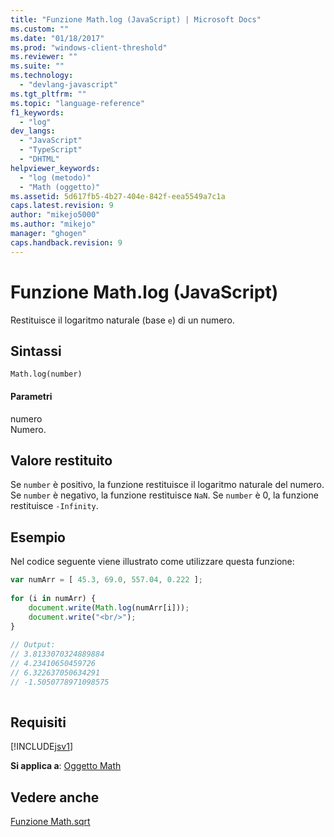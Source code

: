 ```yaml
---
title: "Funzione Math.log (JavaScript) | Microsoft Docs"
ms.custom: ""
ms.date: "01/18/2017"
ms.prod: "windows-client-threshold"
ms.reviewer: ""
ms.suite: ""
ms.technology: 
  - "devlang-javascript"
ms.tgt_pltfrm: ""
ms.topic: "language-reference"
f1_keywords: 
  - "log"
dev_langs: 
  - "JavaScript"
  - "TypeScript"
  - "DHTML"
helpviewer_keywords: 
  - "log (metodo)"
  - "Math (oggetto)"
ms.assetid: 5d617fb5-4b27-404e-842f-eea5549a7c1a
caps.latest.revision: 9
author: "mikejo5000"
ms.author: "mikejo"
manager: "ghogen"
caps.handback.revision: 9
---
```

# Funzione Math.log (JavaScript)
Restituisce il logaritmo naturale \(base `e`\) di un numero.  
  
## Sintassi  
  
```  
Math.log(number)   
```  
  
#### Parametri  
 numero  
 Numero.  
  
## Valore restituito  
 Se `number` è positivo, la funzione restituisce il logaritmo naturale del numero.  Se `number` è negativo, la funzione restituisce `NaN`.  Se `number` è 0, la funzione restituisce `-Infinity`.  
  
## Esempio  
 Nel codice seguente viene illustrato come utilizzare questa funzione:  
  
```javascript  
var numArr = [ 45.3, 69.0, 557.04, 0.222 ];  
  
for (i in numArr) {  
    document.write(Math.log(numArr[i]));  
    document.write("<br/>");  
}  
  
// Output:   
// 3.8133070324889884  
// 4.23410650459726  
// 6.322637050634291  
// -1.5050778971098575  
  
```  
  
## Requisiti  
 [!INCLUDE[jsv1](../../javascript/misc/includes/jsv1-md.md)]  
  
 **Si applica a**: [Oggetto Math](../../javascript/reference/math-object-javascript.md)  
  
## Vedere anche  
 [Funzione Math.sqrt](../../javascript/reference/math-sqrt-function-javascript.md)